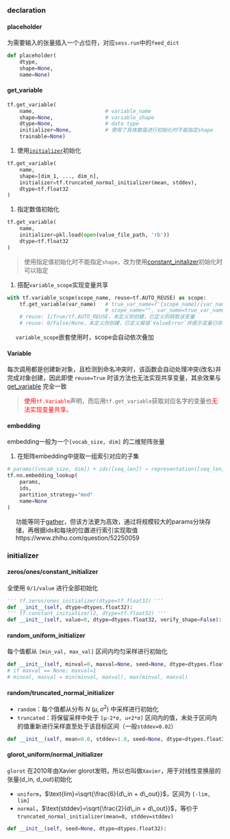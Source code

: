### declaration

#### placeholder
为需要输入的张量插入一个占位符，对应`sess.run`中的`feed_dict`
```python
def placeholder(
    dtype,
    shape=None,                 
    name=None)
```

#### get_variable
```python
tf.get_variable(
    name,                       # variable_name
    shape=None,                 # variable_shape
    dtype=None,                 # data type
    initializer=None,           # 使用了具体数值进行初始化时不能指定shape
    trainable=None)
```

1. 使用[`initializer`](#initializer)初始化
```python
tf.get_variable(
    name,
    shape=[dim_1, ..., dim_n],
    initializer=tf.truncated_normal_initializer(mean, stddev),
    dtype=tf.float32
)
```
1. 指定数值初始化
```python
tf.get_variable(
    name,
    initializer=pkl.load(open(value_file_path, 'rb'))
    dtype=tf.float32
)
```
> 使用指定值初始化时不能指定`shape`，改为使用[constant_initalizer](#zerosonesconstant_initializer)初始化时可以指定


1. 搭配`variable_scope`实现变量共享
```python
with tf.variable_scope(scope_name, reuse=tf.AUTO_REUSE) as scope:
    tf.get_variable(var_name)   # true_var_name=f'{scope_name}/{var_name}'
                                # scope_name="", var_name=true_var_name等价于↑
    # reuse: 1/True/tf.AUTO_REUSE，未定义则创建，已定义则获取该变量
    # reuse: 0/False/None，未定义则创建，已定义报错`ValueError`并提示变量已存在
```
<div class="admonition info" style="margin-left: 20px;">
    <!-- <p class="admonition-title">qualifier_title</p> -->
    <p><code>variable_scope</code>嵌套使用时，scope会自动依次叠加</p>
</div>  

#### Variable
每次调用都是创建新对象，且检测到命名冲突时，该函数会自动处理冲突(改名)并完成对象创建，因此即使 `reuse=True` 时该方法也无法实现共享变量，其余效果与 [get_variable](#get_variable) 完全一致 
> <span style="color: red;">使用`tf.Variable`</span>声明，而后用`tf.get_variable`获取对应名字的变量也<span style="color: red;">无法实现变量共享</span>。



#### embedding
embedding一般为一个`[vocab_size, dim]` 的二维矩阵张量

1. 在矩阵embedding中提取一组索引对应的子集
```python
# params([vocab_size, dim]) + ids([seq_len]) → representation([seq_len, dim])
tf.nn.embedding_lookup(
    params,
    ids,
    partition_strategy="mod"
    name=None    
)
```
<div class="admonition info" style="margin-left: 20px;">
    <p>功能等同于<a href="../../data_fetch/gather">gather</a>，但该方法更为高效，通过将规模较大的params分块存储，再根据ids和每块的位置进行索引实现取值 https://www.zhihu.com/question/52250059</p>
</div>  

### initializer
#### zeros/ones/constant_initializer
全使用 `0/1/value` 进行全部初始化
```python
''' tf.zeros/ones_initializer(dtype=tf.float32) '''
def __init__(self, dtype=dtypes.float32):
''' tf.constant_initializer(2, dtype=tf.float32) '''
def __init__(self, value=0, dtype=dtypes.float32, verify_shape=False):
```

#### random_uniform_initializer
每个值都从 `[min_val, max_val]` 区间内均匀采样进行初始化
```python
def __init__(self, minval=0, maxval=None, seed=None, dtype=dtypes.float32):
# if maxval == None; maxval=1
# minval, maxval = min(minval, maxval), max(minval, maxval)
```
#### random/truncated_normal_initializer 
- `random`：每个值都从分布 $N~(\mu, \sigma^2)$ 中采样进行初始化
- `truncated`：将保留采样中处于 `[μ-2*σ, u+2*σ]` 区间内的值，未处于区间内的值重新进行采样直至处于该目标区间（一般`stddev=0.02`）

```python
def __init__(self, mean=0.0, stddev=1.0, seed=None, dtype=dtypes.float32):
```
#### glorot_uniform/normal_initializer
`glorot` 在2010年由Xavier glorot发明，所以也叫做`Xavier`，用于对线性变换层的张量(d_in, d_out)初始化  

- `uniform`，$\text{lim}=\sqrt{\frac{6}{d\_in + d\_out}}$，区间为 `[-lim, lim]`
- `normal`，$\text{stddev}=\sqrt{\frac{2}{d\_in + d\_out}}$，等价于`truncated_normal_initializer(mean=0, stddev=stddev)`


```python
def __init__(self, seed=None, dtype=dtypes.float32):
```